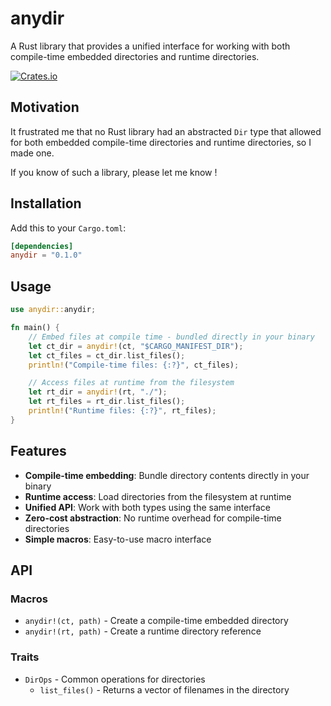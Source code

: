 # anydir

A Rust library that provides a unified interface for working with both compile-time embedded directories and runtime directories.

[![Crates.io](https://img.shields.io/crates/v/anydir.svg)](https://crates.io/crates/anydir)

## Motivation

It frustrated me that no Rust library had an abstracted `Dir` type that allowed for both embedded compile-time directories and runtime directories, so I made one.

If you know of such a library, please let me know !

## Installation

Add this to your `Cargo.toml`:

```toml
[dependencies]
anydir = "0.1.0"
```

## Usage

```rust
use anydir::anydir;

fn main() {
    // Embed files at compile time - bundled directly in your binary
    let ct_dir = anydir!(ct, "$CARGO_MANIFEST_DIR");
    let ct_files = ct_dir.list_files();
    println!("Compile-time files: {:?}", ct_files);

    // Access files at runtime from the filesystem
    let rt_dir = anydir!(rt, "./");
    let rt_files = rt_dir.list_files();
    println!("Runtime files: {:?}", rt_files);
}
```

## Features

- **Compile-time embedding**: Bundle directory contents directly in your binary
- **Runtime access**: Load directories from the filesystem at runtime
- **Unified API**: Work with both types using the same interface
- **Zero-cost abstraction**: No runtime overhead for compile-time directories
- **Simple macros**: Easy-to-use macro interface

## API

### Macros

- `anydir!(ct, path)` - Create a compile-time embedded directory
- `anydir!(rt, path)` - Create a runtime directory reference

### Traits

- `DirOps` - Common operations for directories
  - `list_files()` - Returns a vector of filenames in the directory

